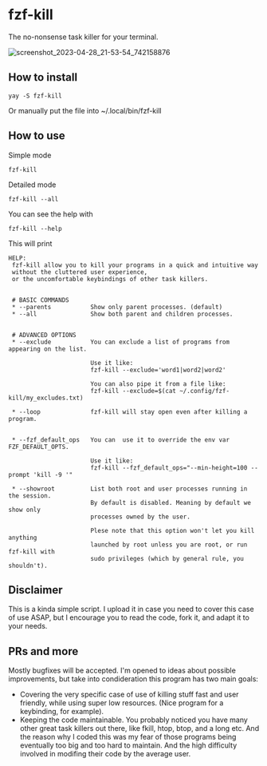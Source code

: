 # fzf-kill
The no-nonsense task killer for your terminal.

![screenshot_2023-04-28_21-53-54_742158876](https://user-images.githubusercontent.com/3357792/235240651-2d20db69-88f8-410e-aca2-d40e34934068.png)

## How to install

    yay -S fzf-kill

Or manually put the file into ~/.local/bin/fzf-kill

## How to use

Simple mode
    
    fzf-kill

Detailed mode

    fzf-kill --all

You can see the help with

    fzf-kill --help

This will print

```
HELP:
 fzf-kill allow you to kill your programs in a quick and intuitive way
 without the cluttered user experience, 
 or the uncomfortable keybindings of other task killers.
 
 
 # BASIC COMMANDS
 * --parents           Show only parent processes. (default)
 * --all               Show both parent and children processes.
 
                       
 # ADVANCED OPTIONS    
 * --exclude           You can exclude a list of programs from appearing on the list.
                      
                       Use it like:
                       fzf-kill --exclude='word1|word2|word2'
 
                       You can also pipe it from a file like:
                       fzf-kill --exclude=$(cat ~/.config/fzf-kill/my_excludes.txt)
 
 * --loop              fzf-kill will stay open even after killing a program.

                       
 * --fzf_default_ops   You can  use it to override the env var FZF_DEFAULT_OPTS.
                       
                       Use it like:
                       fzf-kill --fzf_default_ops="--min-height=100 --prompt 'kill -9 '"
                       
 * --showroot          List both root and user processes running in the session.
                       By default is disabled. Meaning by default we show only 
                       processes owned by the user. 
                       
                       Plese note that this option won't let you kill anything
                       launched by root unless you are root, or run fzf-kill with
                       sudo privileges (which by general rule, you shouldn't).
```

## Disclaimer
This is a kinda simple script. I upload it in case you need to cover this case of use ASAP, but I encourage you to read the code, fork it, and adapt it to your needs.

## PRs and more
Mostly bugfixes will be accepted. I'm opened to ideas about possible improvements, but take into condideration this program has two main goals: 

* Covering the very specific case of use of killing stuff fast and user friendly, while using super low resources. (Nice program for a keybinding, for example).
* Keeping the code maintainable. You probably noticed you have many other great task killers out there, like fkill, htop, btop, and a long etc. And the reason why I coded this was my fear of those programs being eventually too big and too hard to maintain. And the high difficulty involved in modifing their code by the average user.
